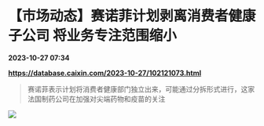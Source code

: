 # 【市场动态】赛诺菲计划剥离消费者健康子公司 将业务专注范围缩小

**2023-10-27 07:34**

**https://database.caixin.com/2023-10-27/102121073.html**

> 赛诺菲表示计划将消费者健康部门独立出来，可能通过分拆形式进行，这家法国制药公司在加强对尖端药物和疫苗的关注

  

[![](https://img.caixin.com/2019-07-02/1562054008672780_840_560.jpg)](https://img.caixin.com//2019-07-02/1562054008672780_480_320.jpg)